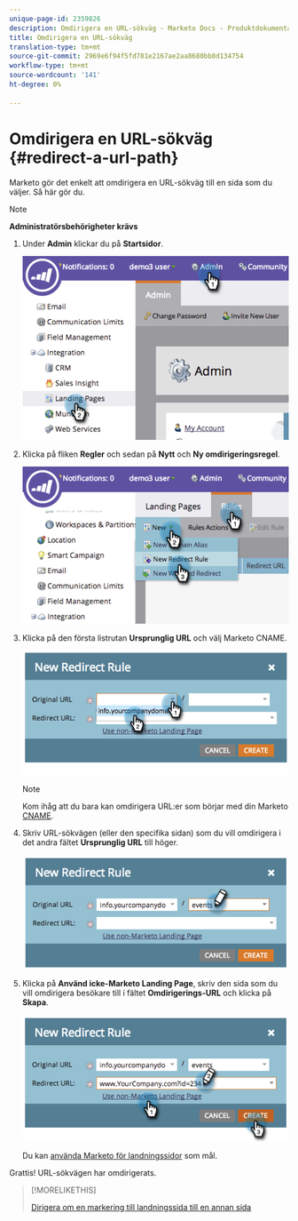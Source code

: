 ```yaml
---
unique-page-id: 2359826
description: Omdirigera en URL-sökväg - Marketo Docs - Produktdokumentation
title: Omdirigera en URL-sökväg
translation-type: tm+mt
source-git-commit: 2969e6f94f5fd781e2167ae2aa8680bb8d134754
workflow-type: tm+mt
source-wordcount: '141'
ht-degree: 0%

---
```



# Omdirigera en URL-sökväg {#redirect-a-url-path}

Marketo gör det enkelt att omdirigera en URL-sökväg till en sida som du väljer. Så här gör du.

>[!NOTE]
>
>**Administratörsbehörigheter krävs**

1. Under **Admin** klickar du på **Startsidor**.

   ![](assets/image2014-9-18-13-3a43-3a29.png)

1. Klicka på fliken **Regler** och sedan på **Nytt** och **Ny omdirigeringsregel**.

   ![](assets/image2014-9-18-13-3a43-3a40.png)

1. Klicka på den första listrutan **Ursprunglig URL** och välj Marketo CNAME.

   ![](assets/image2014-9-18-13-3a43-3a49.png)

   >[!NOTE]
   >
   >Kom ihåg att du bara kan omdirigera URL:er som börjar med din Marketo [CNAME](/help/marketo/product-docs/demand-generation/landing-pages/landing-page-actions/customize-your-landing-page-urls-with-a-cname.md).

1. Skriv URL-sökvägen (eller den specifika sidan) som du vill omdirigera i det andra fältet **Ursprunglig URL** till höger.

   ![](assets/image2014-9-18-13-3a43-3a59.png)

1. Klicka på **Använd icke-Marketo Landing Page**, skriv den sida som du vill omdirigera besökare till i fältet **Omdirigerings-URL** och klicka på **Skapa**.

   ![](assets/image2014-9-18-13-3a44-3a7.png)

   Du kan [använda Marketo för landningssidor](/help/marketo/product-docs/demand-generation/landing-pages/landing-page-actions/redirect-a-marketo-landing-page-to-another-page.md) som mål.

Grattis! URL-sökvägen har omdirigerats.

>[!MORELIKETHIS]
>
>[Dirigera om en markering till landningssida till en annan sida](/help/marketo/product-docs/demand-generation/landing-pages/landing-page-actions/redirect-a-marketo-landing-page-to-another-page.md)
